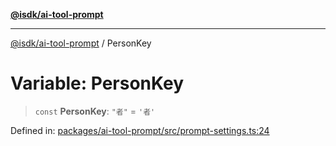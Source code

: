 [**@isdk/ai-tool-prompt**](../README.md)

***

[@isdk/ai-tool-prompt](../globals.md) / PersonKey

# Variable: PersonKey

> `const` **PersonKey**: `"者"` = `'者'`

Defined in: [packages/ai-tool-prompt/src/prompt-settings.ts:24](https://github.com/isdk/ai-tool-prompt.js/blob/6d21e06e0e8e1b8449bddc69a03bdb7d160ce970/src/prompt-settings.ts#L24)
